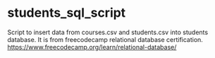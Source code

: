 # students_sql_script
Script to insert data from courses.csv and students.csv into students database. It is from freecodecamp relational database certification. https://www.freecodecamp.org/learn/relational-database/
